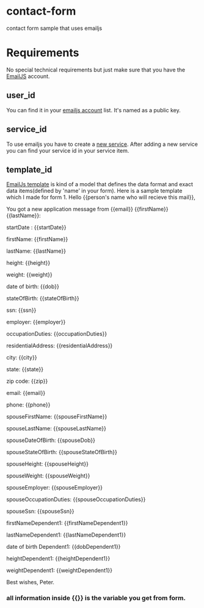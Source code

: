 # contact-form
contact form sample that uses emailjs

# Requirements
No special technical requirements but just make sure that you have the [EmailJS](https://dashboard.emailjs.com/) account.

## user_id 
You can find it in your [emailjs account](https://dashboard.emailjs.com/admin/account) list. It's named as a public key.
## service_id
To use emailjs you have to create a [new service](https://dashboard.emailjs.com/admin).
After adding a new service you can find your service id in your service item.
## template_id
[EmailJs template](https://dashboard.emailjs.com/admin/templates) is kind of a model that defines the data format and exact data items(defined by 'name' in your form).
Here is a sample template which I made for form 1.
Hello {{person's name who will recieve this mail}},

You got a new application message from {{email}} {{firstName}} {{lastName}}:

startDate : {{startDate}}

firstName: {{firstName}}

lastName: {{lastName}}

height: {{height}}

weight: {{weight}}

date of birth: {{dob}}

stateOfBirth: {{stateOfBirth}}

ssn: {{ssn}}

employer: {{employer}}

occupationDuties: {{occupationDuties}}

residentialAddress: {{residentialAddress}}

city: {{city}}

state: {{state}}

zip code: {{zip}}

email: {{email}}

phone: {{phone}}

spouseFirstName: {{spouseFirstName}}

spouseLastName: {{spouseLastName}}

spouseDateOfBirth: {{spouseDob}}

spouseStateOfBirth: {{spouseStateOfBirth}}

spouseHeight: {{spouseHeight}}

spouseWeight: {{spouseWeight}}

spouseEmployer: {{spouseEmployer}}

spouseOccupationDuties: {{spouseOccupationDuties}}

spouseSsn: {{spouseSsn}}

firstNameDependent1: {{firstNameDependent1}}

lastNameDependent1: {{lastNameDependent1}}

date of birth Dependent1: {{dobDependent1}}

heightDependent1: {{heightDependent1}}

weightDependent1: {{weightDependent1}}

Best wishes,
Peter.

### all information inside {{}} is the variable you get from form.


